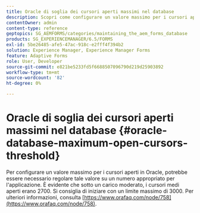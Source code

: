 ```yaml
---
title: Oracle di soglia dei cursori aperti massimi nel database
description: Scopri come configurare un valore massimo per i cursori aperti in Oracle.
contentOwner: admin
content-type: reference
geptopics: SG_AEMFORMS/categories/maintaining_the_aem_forms_database
products: SG_EXPERIENCEMANAGER/6.5/FORMS
exl-id: 5be26485-afe5-47ac-918c-e2fff4f394b2
solution: Experience Manager, Experience Manager Forms
feature: Adaptive Forms
role: User, Developer
source-git-commit: e821be5233fd5f6688507096790d219d25903892
workflow-type: tm+mt
source-wordcount: '82'
ht-degree: 0%

---
```


# Oracle di soglia dei cursori aperti massimi nel database {#oracle-database-maximum-open-cursors-threshold}

Per configurare un valore massimo per i cursori aperti in Oracle, potrebbe essere necessario regolare tale valore su un numero appropriato per l&#39;applicazione. È evidente che sotto un carico moderato, i cursori medi aperti erano 2700. Si consiglia di iniziare con un limite massimo di 3000. Per ulteriori informazioni, consulta [https://www.orafaq.com/node/758](https://www.orafaq.com/node/758).
